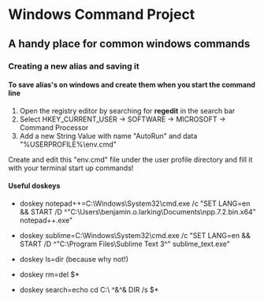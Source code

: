 # Windows Command Project
## A handy place for common windows commands 

### Creating a new alias and saving it

#### To save alias's on windows and create them when you start the command line

1. Open the registry editor by searching for **regedit** in the search bar 
2. Select HKEY_CURRENT_USER -> SOFTWARE -> MICROSOFT -> Command Processor
3. Add a new String Value with name "AutoRun" and data "%USERPROFILE%\env.cmd"

Create and edit this "env.cmd" file under the user profile directory and fill it with your terminal start up commands!

#### Useful doskeys

* doskey notepad++=C:\Windows\System32\cmd.exe /c "SET LANG=en && START /D ^"C:\Users\benjamin.o.larking\Documents\npp.7.2.bin.x64" notepad++.exe"

* doskey sublime=C:\Windows\System32\cmd.exe /c "SET LANG=en && START /D ^"C:\Program Files\Sublime Text 3^" sublime_text.exe"

* doskey ls=dir (because why not!)

* doskey rm=del $*

* doskey search=echo cd C:\ ^&^& DIR /s $*

